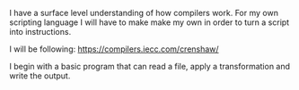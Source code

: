 I have a surface level understanding of how compilers work. For my own scripting language I will have to make make my own in order to turn a script into instructions.

I will be following: https://compilers.iecc.com/crenshaw/

I begin with a basic program that can read a file, apply a transformation and write the output.